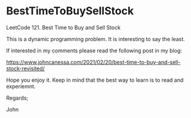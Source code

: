 # BestTimeToBuySellStock
LeetCode 121. Best Time to Buy and Sell Stock

This is a dynamic programming problem.
It is interesting to say the least.

If interested in my comments please read the following post in my blog:

https://www.johncanessa.com/2021/02/20/best-time-to-buy-and-sell-stock-revisited/

Hope you enjoy it.
Keep in mind that the best way to learn is to read and experiemnt.

Regards;

John
